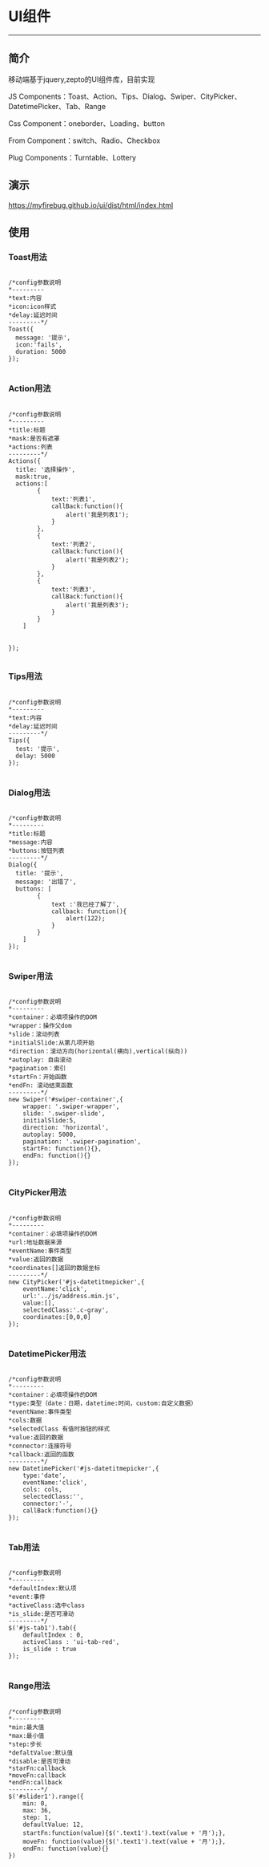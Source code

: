 <h1>UI组件</h1>
<hr>
<h2>简介</h2>
<p>移动端基于jquery,zepto的UI组件库，目前实现</p>
<p>JS Components：Toast、Action、Tips、Dialog、Swiper、CityPicker、DatetimePicker、Tab、Range</p>
<p>Css Component：oneborder、Loading、button</p>
<p>From Component：switch、Radio、Checkbox</p>
<p>Plug Components：Turntable、Lottery</p>
<h2>演示</h2>
<p><a href="https://myfirebug.github.io/ui/dist/html/index.html">https://myfirebug.github.io/ui/dist/html/index.html</a></p>
<h2>使用</h2>
<h3>Toast用法</h3>
<pre>
<code>
/*config参数说明
*---------
*text:内容  
*icon:icon样式 
*delay:延迟时间 
---------*/
Toast({
  message: '提示',
  icon:'fails',
  duration: 5000
});
</code>
</pre>
<h3>Action用法</h3>
<pre>
<code>
<span color="#999">/*config参数说明</span>
<span color="#999">*---------</span>
<span color="#999">*title:标题</span>
<span color="#999">*mask:是否有遮罩</span>
<span color="#999">*actions:列表</span>
<span color="#999">---------*/</span>
Actions({
  title: '选择操作',
  mask:true,
  actions:[
		{
			text:'列表1',
			callBack:function(){
				alert('我是列表1');
			}
		},
		{
			text:'列表2',
			callBack:function(){
				alert('我是列表2');
			}
		},
		{
			text:'列表3',
			callBack:function(){
				alert('我是列表3');
			}
		}
	]

});
</code>
</pre>
<h3>Tips用法</h3>
<pre>
<code>
/*config参数说明
*---------
*text:内容  
*delay:延迟时间  
---------*/
Tips({
  test: '提示',
  delay: 5000
});
</code>
</pre>
<h3>Dialog用法</h3>
<pre>
<code>
/*config参数说明
*---------
*title:标题
*message:内容
*buttons:按钮列表
---------*/
Dialog({
  title: '提示',
  message: '出错了',
  buttons: [
		{
			text :'我已经了解了',
			callback: function(){
				alert(122);
			}
		}
	]
});
</code>
</pre>
<h3>Swiper用法</h3>
<pre>
<code>
/*config参数说明
*---------
*container：必填项操作的DOM
*wrapper：操作父dom
*slide：滚动列表
*initialSlide:从第几项开始
*direction：滚动方向(horizontal(横向),vertical(纵向))
*autoplay: 自由滚动
*pagination：索引
*startFn：开始函数
*endFn: 滚动结束函数
---------*/
new Swiper('#swiper-container',{
	wrapper: '.swiper-wrapper',
	slide: '.swiper-slide',
	initialSlide:5,
	direction: 'horizontal',
	autoplay: 5000,
	pagination: '.swiper-pagination',
	startFn: function(){},
	endFn: function(){}
});
</code>
</pre>
<h3>CityPicker用法</h3>
<pre>
<code>
/*config参数说明
*---------
*container：必填项操作的DOM
*url:地址数据来源
*eventName:事件类型
*value:返回的数据
*coordinates[]返回的数据坐标
---------*/
new CityPicker('#js-datetitmepicker',{
	eventName:'click',
	url:'../js/address.min.js',
	value:[],
	selectedClass:'.c-gray',
	coordinates:[0,0,0]
});
</code>
</pre>
<h3>DatetimePicker用法</h3>
<pre>
<code>
/*config参数说明
*---------
*container：必填项操作的DOM
*type:类型（date：日期，datetime:时间，custom:自定义数据）
*eventName:事件类型
*cols:数据
*selectedClass 有值时按钮的样式
*value:返回的数据
*connector:连接符号
*callback:返回的函数
---------*/
new DatetimePicker('#js-datetitmepicker',{
	type:'date',
	eventName:'click',
	cols: cols,
	selectedClass:'',
	connector:'-',
	callBack:function(){}
});
</code>
</pre>

<h3>Tab用法</h3>
<pre>
<code>
/*config参数说明
*---------
*defaultIndex:默认项  
*event:事件  
*activeClass:选中class  
*is_slide:是否可滑动  
---------*/
$('#js-tab1').tab({
	defaultIndex : 0,
	activeClass : 'ui-tab-red',
	is_slide : true
});
</code>
</pre>

<h3>Range用法</h3>
<pre>
<code>
/*config参数说明
*---------
*min:最大值 
*max:最小值 
*step:步长
*defaltValue:默认值 
*disable:是否可滑动
*starFn:callback
*moveFn:callback
*endFn:callback 
---------*/
$('#slider1').range({
	min: 0,
	max: 36,
	step: 1,
	defaultValue: 12,
	startFn:function(value){$('.text1').text(value + '月');},
	moveFn: function(value){$('.text1').text(value + '月');},
	endFn: function(value){}
})
</code>
</pre>


